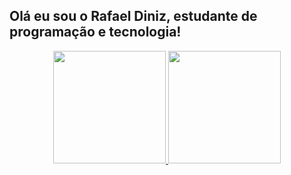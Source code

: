 ## Olá eu sou o Rafael Diniz, estudante de programação e tecnologia!

<div align="center">
  <a href="https://github.com/RafaelQSDiniz">
  <img height="180em" src="https://github-readme-stats.vercel.app/api?username=RafaelQSDiniz&show_icons=true&theme=dark&include_all_commits=true&count_private=true"/>
  <img height="180em" src="https://github-readme-stats.vercel.app/api/top-langs/?username=RafaelQSDiniz&layout=compact&langs_count=7&theme=dark"/>
</div>
